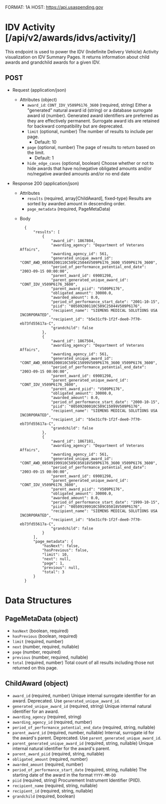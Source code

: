 FORMAT: 1A
HOST: https://api.usaspending.gov

# IDV Activity [/api/v2/awards/idvs/activity/]

This endpoint is used to power the IDV (Indefinite Delivery Vehicle) Activity visualization on IDV Summary Pages. It returns information about child awards and grandchild awards for a given IDV.

## POST

+ Request (application/json)
    + Attributes (object)
        + `award_id`: `CONT_IDV_V509P6176_3600` (required, string)
            Either a "generated" natural award id (string) or a database surrogate award id (number).  Generated award identifiers are preferred as they are effectively permanent.  Surrogate award ids are retained for backward compatibility but are deprecated.
        + `limit` (optional, number)
            The number of results to include per page.
            + Default: 10
        + `page` (optional, number)
            The page of results to return based on the limit.
            + Default: 1
        + `hide_edge_cases` (optional, boolean)
            Choose whether or not to hide awards that have no/negative obligated amounts and/or no/negative awarded amounts and/or no end date

+ Response 200 (application/json)
    + Attributes
        + `results` (required, array[ChildAward], fixed-type)
            Results are sorted by awarded amount in descending order.
        + `page_metadata` (required, PageMetaData)

    * Body

            {
                "results": [
                    {
                        "award_id": 1867804,
                        "awarding_agency": "Department of Veterans Affairs",
                        "awarding_agency_id": 561,
                        "generated_unique_award_id": "CONT_AWD_00509200110C509C25044V509P6176_3600_V509P6176_3600",
                        "period_of_performance_potential_end_date": "2003-09-15 00:00:00",
                        "parent_award_id": 69001298,
                        "parent_generated_unique_award_id": "CONT_IDV_V509P6176_3600",
                        "parent_award_piid": "V509P6176",
                        "obligated_amount": 30000.0,
                        "awarded_amount": 0.0,
                        "period_of_performance_start_date": "2001-10-15",
                        "piid": "00509200110C509C25044V509P6176",
                        "recipient_name": "SIEMENS MEDICAL SOLUTIONS USA INCORPORATED",
                        "recipient_id": "b5e31cf9-1f2f-dee0-7f70-eb73fd55617a-C",
                        "grandchild": false
                    },
                    {
                        "award_id": 1867504,
                        "awarding_agency": "Department of Veterans Affairs",
                        "awarding_agency_id": 561,
                        "generated_unique_award_id": "CONT_AWD_00509200010C509C15099V509P6176_3600_V509P6176_3600",
                        "period_of_performance_potential_end_date": "2003-09-15 00:00:00",
                        "parent_award_id": 69001298,
                        "parent_generated_unique_award_id": "CONT_IDV_V509P6176_3600",
                        "parent_award_piid": "V509P6176",
                        "obligated_amount": 30000.0,
                        "awarded_amount": 0.0,
                        "period_of_performance_start_date": "2000-10-15",
                        "piid": "00509200010C509C15099V509P6176",
                        "recipient_name": "SIEMENS MEDICAL SOLUTIONS USA INCORPORATED",
                        "recipient_id": "b5e31cf9-1f2f-dee0-7f70-eb73fd55617a-C",
                        "grandchild": false
                    },
                    {
                        "award_id": 1867181,
                        "awarding_agency": "Department of Veterans Affairs",
                        "awarding_agency_id": 561,
                        "generated_unique_award_id": "CONT_AWD_00509199910C509C05018V509P6176_3600_V509P6176_3600",
                        "period_of_performance_potential_end_date": "2003-09-15 00:00:00",
                        "parent_award_id": 69001298,
                        "parent_generated_unique_award_id": "CONT_IDV_V509P6176_3600",
                        "parent_award_piid": "V509P6176",
                        "obligated_amount": 30000.0,
                        "awarded_amount": 0.0,
                        "period_of_performance_start_date": "1999-10-15",
                        "piid": "00509199910C509C05018V509P6176",
                        "recipient_name": "SIEMENS MEDICAL SOLUTIONS USA INCORPORATED",
                        "recipient_id": "b5e31cf9-1f2f-dee0-7f70-eb73fd55617a-C",
                        "grandchild": false
                    }
                ],
                "page_metadata": {
                    "hasNext": false,
                    "hasPrevious": false,
                    "limit": 10,
                    "next": null,
                    "page": 1,
                    "previous": null,
                    "total": 3
                }
            }


# Data Structures

## PageMetaData (object)
+ `hasNext` (boolean, required)
+ `hasPrevious` (boolean, required)
+ `limit` (required, number)
+ `next` (number, required, nullable)
+ `page` (number, required)
+ `previous` (number, required, nullable)
+ `total` (required, number)
    Total count of all results including those not returned on this page.

## ChildAward (object)
+ `award_id` (required, number)
    Unique internal surrogate identifier for an award.  Deprecated.  Use `generated_unique_award_id`.
+ `generated_unique_award_id` (required, string)
    Unique internal natural identifier for an award.
+ `awarding_agency` (required, string)
+ `awarding_agency_id` (required, number)
+ `period_of_performance_potential_end_date` (required, string, nullable)
+ `parent_award_id` (required, number, nullable)
    Internal, surrogate id for the award's parent.  Deprecated.  Use `parent_generated_unique_award_id`.
+ `parent_generated_unique_award_id` (required, string, nullable)
    Unique internal natural identifier for the award's parent.
+ `parent_award_piid` (required, string, nullable)
+ `obligated_amount` (required, number)
+ `awarded_amount` (required, number)
+ `period_of_performance_start_date` (required, string, nullable)
    The starting date of the award in the format `YYYY-MM-DD`
+ `piid` (required, string)
    Procurement Instrument Identifier (PIID).
+ `recipient_name` (required, string, nullable)
+ `recipient_id` (required, string, nullable)
+ `grandchild` (required, boolean)

